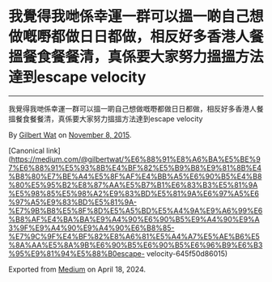 # 我覺得我哋係幸運一群可以搵一啲自己想做嘅嘢都做日日都做，相反好多香港人餐搵餐食餐餐清，真係要大家努力搵搵方法達到escape velocity

* * *

我覺得我哋係幸運一群可以搵一啲自己想做嘅嘢都做日日都做，相反好多香港人餐搵餐食餐餐清，真係要大家努力搵搵方法達到escape velocity

By [Gilbert Wat](https://medium.com/@gilbertwat) on [November 8,
2015](https://medium.com/p/645f50d86015).

[Canonical
link](https://medium.com/@gilbertwat/%E6%88%91%E8%A6%BA%E5%BE%97%E6%88%91%E5%93%8B%E4%BF%82%E5%B9%B8%E9%81%8B%E4%B8%80%E7%BE%A4%E5%8F%AF%E4%BB%A5%E6%90%B5%E4%B8%80%E5%95%B2%E8%87%AA%E5%B7%B1%E6%83%B3%E5%81%9A%E5%98%85%E5%98%A2%E9%83%BD%E5%81%9A%E6%97%A5%E6%97%A5%E9%83%BD%E5%81%9A-%E7%9B%B8%E5%8F%8D%E5%A5%BD%E5%A4%9A%E9%A6%99%E6%B8%AF%E4%BA%BA%E9%A4%90%E6%90%B5%E9%A4%90%E9%A3%9F%E9%A4%90%E9%A4%90%E6%B8%85-%E7%9C%9F%E4%BF%82%E8%A6%81%E5%A4%A7%E5%AE%B6%E5%8A%AA%E5%8A%9B%E6%90%B5%E6%90%B5%E6%96%B9%E6%B3%95%E9%81%94%E5%88%B0escape-
velocity-645f50d86015)

Exported from [Medium](https://medium.com) on April 18, 2024.

